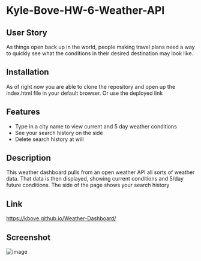 # Kyle-Bove-HW-6-Weather-API

## User Story
As things open back up in the world, people making travel plans need a way to quickly see what the conditions in their desired destination may look like.

## Installation
As of right now you are able to clone the repository and open up the index.html file in your default browser. Or use the deployed link

## Features
- Type in a city name to view current and 5 day weather conditions
- See your search history on the side 
- Delete search history at will

## Description
This weather dashboard pulls from an open weather API all sorts of weather data. That data is then displayed, showing current conditions and 5/day future conditions. The side of the page shows your search history

## Link
https://kbove.github.io/Weather-Dashboard/

## Screenshot
![image](https://user-images.githubusercontent.com/89953218/147429111-abd7a86f-f66c-4386-8991-f200baf2632b.png)


